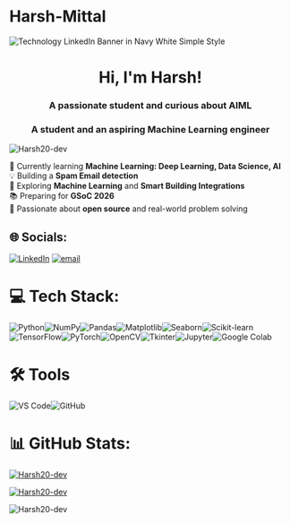 # Harsh-Mittal
![Technology LinkedIn Banner in Navy White Simple Style](https://github.com/user-attachments/assets/6a130d2b-03f2-47a3-b579-253ee6e39614)

<h1 align="center">Hi, I'm Harsh!</h1>
<h3 align="center">A passionate student and curious about AIML</h3>
<h3 align="center">A student and an aspiring Machine Learning engineer</h3>

<p align="left"> <img src="https://komarev.com/ghpvc/?username=Harsh20-dev&label=Profile%20views&color=0e75b6&style=flat" alt="Harsh20-dev" /> </p>

🎯 Currently learning **Machine Learning: Deep Learning, Data Science, AI**<br>💡 Building a **Spam Email detection**<br>🧠 Exploring **Machine Learning** and **Smart Building Integrations**<br>📚 Preparing for **GSoC 2026** <br>🌱 Passionate about **open source** and real-world problem solving


## 🌐 Socials:
[![LinkedIn](https://img.shields.io/badge/LinkedIn-%230077B5.svg?logo=linkedin&logoColor=white)](www.linkedin.com/in/harsh-mittal-780846317) [![email](https://img.shields.io/badge/Email-D14836?logo=gmail&logoColor=white)](mailto:harsh.mittal5979509@gmail.com) 

# 💻 Tech Stack:
![Python](https://img.shields.io/badge/Python-3670A0?style=for-the-badge&logo=python&logoColor=ffdd54)![NumPy](https://img.shields.io/badge/Numpy-013243?style=for-the-badge&logo=numpy&logoColor=white)![Pandas](https://img.shields.io/badge/Pandas-150458?style=for-the-badge&logo=pandas&logoColor=white)![Matplotlib](https://img.shields.io/badge/Matplotlib-11557c?style=for-the-badge&logo=matplotlib&logoColor=white)![Seaborn](https://img.shields.io/badge/Seaborn-3776AB?style=for-the-badge&logo=seaborn&logoColor=white)![Scikit-learn](https://img.shields.io/badge/Scikit--learn-F7931E?style=for-the-badge&logo=scikit-learn&logoColor=white)![TensorFlow](https://img.shields.io/badge/TensorFlow-FF6F00?style=for-the-badge&logo=tensorflow&logoColor=white)![PyTorch](https://img.shields.io/badge/PyTorch-EE4C2C?style=for-the-badge&logo=pytorch&logoColor=white)![OpenCV](https://img.shields.io/badge/OpenCV-5C3EE8?style=for-the-badge&logo=opencv&logoColor=white)![Tkinter](https://img.shields.io/badge/Tkinter-FFB100?style=for-the-badge&logo=python&logoColor=white)![Jupyter](https://img.shields.io/badge/Jupyter-F37626?style=for-the-badge&logo=jupyter&logoColor=white)![Google Colab](https://img.shields.io/badge/Colab-F9AB00?style=for-the-badge&logo=googlecolab&logoColor=white)

# 🛠️ Tools

![VS Code](https://img.shields.io/badge/VS%20Code-007ACC?style=for-the-badge&logo=visualstudiocode&logoColor=white)![GitHub](https://img.shields.io/badge/GitHub-181717?style=for-the-badge&logo=github&logoColor=white)
# 📊 GitHub Stats:

<p><a target="_blank" href="https://raw.githubusercontent.com/devicons/devicon/master/icons/c/c-original.svg" style
<p><img align="center" src="https://github-readme-stats.vercel.app/api?username=Harsh20-dev&show_icons=true&locale=en" alt="Harsh20-dev" /></p>
<p><img align="center" src="https://github-readme-streak-stats.herokuapp.com/?user=Harsh20-dev&" alt="Harsh20-dev" /></p>
<p><img align="left" src="https://github-readme-stats.vercel.app/api/top-langs?username=Harsh20-dev&show_icons=true&locale=en&layout=compact" alt="Harsh20-dev" /></p>
